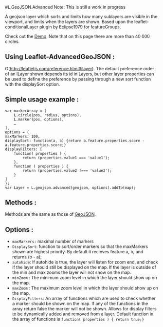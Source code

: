#L.GeoJSON.Advanced
Note: This is still a work in progress

A geojson layer which sorts and limits how many sublayers are visible in the viewport, and limits when the layers are shown. Based upon the leaflet-conditionalLayer plugin by Eclipse1979 for featureGroups.

Check out the [Demo](http://eclipse1979.github.io/Leaflet.ConditionalLayer/example/leaflet-conditionalLayer2.html). Note that on this page there are more than 40 000 circles.

## Using Leaflet-AdvancedGeoJSON :

G(http://leafletjs.com/reference.html#ilayer).
The default preference order of an ILayer shown depends its id in Layers, but other layer properties can be used to define the preference by passing through a new sort function with the displaySort option. 

## Simple usage example :

    var markerArray = [
    	L.circle(pos, radius, options),
    	L.marker(pos, options),
    	…
    ],
    options = {
    maxMarkers: 100,
    displaySort: function(a, b) {return b.feature.properties.score - a.feature.properties.score;}
    displayFilters: [
        function( properties ) {
            return (properties.value1 === 'value1');
        },
        function ( properties ) {
            return (properties.value2 !=== 'value2');
        }
    ]
    };
    var Layer = L.geojson.advanced(geojson, options).addTo(map);

## Methods :

Methods are the same as those of [GeoJSON](http://leafletjs.com/reference-1.0.0.html#geojson).

## Options :
* `maxMarkers:` maximal number of markers
* `DisplaySort`: function to sort/order markers so that the maxMarkers shown are highest priority. By default it recieves feature a, b, and returns (b - a); 
* `autohide`: If autohide is true, the layer will listen for zoom end, and check if the layer should still be displayed on the map. If the layer is outside of the min and max zooms the layer will not show on the map. 
* `minZoom` : The minimum zoom level in which the layer should show up on the map.
* `maxZoom` : The maximum zoom level in which the layer should show up on the map.
* `DisplayFilters`: An array of functions which are used to check whether a marker should be shown on the map.  If any of the functions in the array return false the marker will not be shown. Allows for display filters to be dynamically added and removed from a layer.   Default function in the array of functions is `function( properties ) { return true;}`


